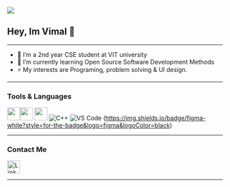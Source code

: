 ![](file:///C:/Users/vimal/OneDrive/Desktop/github%20banner.png)
## Hey, Im Vimal 👋
___

- 🔭 I’m a 2nd year CSE student at VIT university
- 🌱 I’m currently learning  Open Source Software Development Methods 
- ⚡ My interests are Programing, problem solving & UI design. 
___
### Tools & Languages
<img src='https://img.shields.io/badge/GitHub-100000?style=for-the-badge&logo=github&logoColor=white' alt='' height='30'><img src='https://img.shields.io/badge/GIT-E44C30?style=for-the-badge&logo=git&logoColor=white' alt='' height='30'>  <img src='https://img.shields.io/badge/Python-FFD43B?style=for-the-badge&logo=python&logoColor=black' alt='' height='30'> ![C++](https://img.shields.io/badge/C%2B%2B-00599C?style=for-the-badge&logo=c%2B%2B&logoColor=white)
![VS Code](https://img.shields.io/badge/Visual_Studio_Code-0078D4?style=for-the-badge&logo=visual%20studio%20code&logoColor=white) (https://img.shields.io/badge/figma-white?style=for-the-badge&logo=figma&logoColor=black)
___
### Contact Me 
[<img src='https://img.shields.io/badge/linkedin-%230077B5.svg?style=for-the-badge&logo=linkedin&logoColor=white' alt='Linkedin' height='30'>](https://www.linkedin.com/in/vimal030503/)
___
